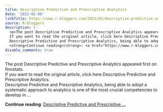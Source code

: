 ```yaml
---
title: Descriptive Predictive and Prescriptive Analytics
date: '2022-02-08'
linkTitle: https://www.r-bloggers.com/2022/02/descriptive-predictive-and-prescriptive-analytics/
source: R-bloggers
description: |-
  <p>The post Descriptive Predictive and Prescriptive Analytics appeared first on finnstats.<br />
  If you want to read the original article, click here Descriptive Predictive and Prescriptive Analytics.<br />
  Descriptive Predictive and Prescriptive Analytics, being able to adopt a systematic approach to analytics is one of the most crucial competencies to develop in ...</p>
  <strong>Continue reading</strong>: <a href="https://www.r-bloggers.com/2022/02/descriptive-predictive-and-prescriptive-analytics/">Descriptive Predictive and Prescriptive ...
disable_comments: true
---
```

<p>The post Descriptive Predictive and Prescriptive Analytics appeared first on finnstats.<br />
If you want to read the original article, click here Descriptive Predictive and Prescriptive Analytics.<br />
Descriptive Predictive and Prescriptive Analytics, being able to adopt a systematic approach to analytics is one of the most crucial competencies to develop in ...</p>
<strong>Continue reading</strong>: <a href="https://www.r-bloggers.com/2022/02/descriptive-predictive-and-prescriptive-analytics/">Descriptive Predictive and Prescriptive ...